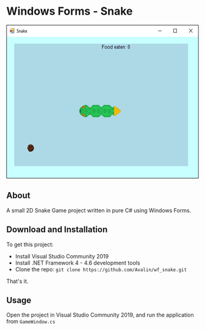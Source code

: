 # Windows Forms - Snake
<p align="center">
  <img width="566" height="401" src="snake.png">
</p>

## About
A small 2D Snake Game project written in pure C# using Windows Forms.

## Download and Installation
To get this project:

* Install Visual Studio Community 2019
* Install .NET Framework 4 - 4.6 development tools
* Clone the repo: `git clone https://github.com/Avalin/wf_snake.git`


That's it.

## Usage

Open the project in Visual Studio Community 2019, and run the application from `GameWindow.cs`
